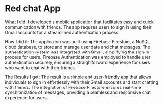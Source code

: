 # Red chat App


What I did:
I developed a mobile application that facilitates easy and quick communication with friends. The app requires users to sign in using their Gmail accounts for a streamlined authentication process.

How I did it:
The application was built using Firebase Firestore, a NoSQL cloud database, to store and manage user data and chat messages. The authentication system was integrated with Gmail, simplifying the sign-in process for users. Firebase Authentication was employed to handle user authentication securely, ensuring a straightforward experience for users who want to chat with their friends.

The Results I got:
The result is a simple and user-friendly app that allows individuals to sign in effortlessly with their Gmail accounts and start chatting with friends. The integration of Firebase Firestore ensures real-time synchronization of messages, providing a seamless and responsive chat experience for users.
